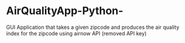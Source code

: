# AirQualityApp-Python-
GUI Application that takes a given zipcode and produces the air quality index for the zipcode using airnow API (removed API key)
